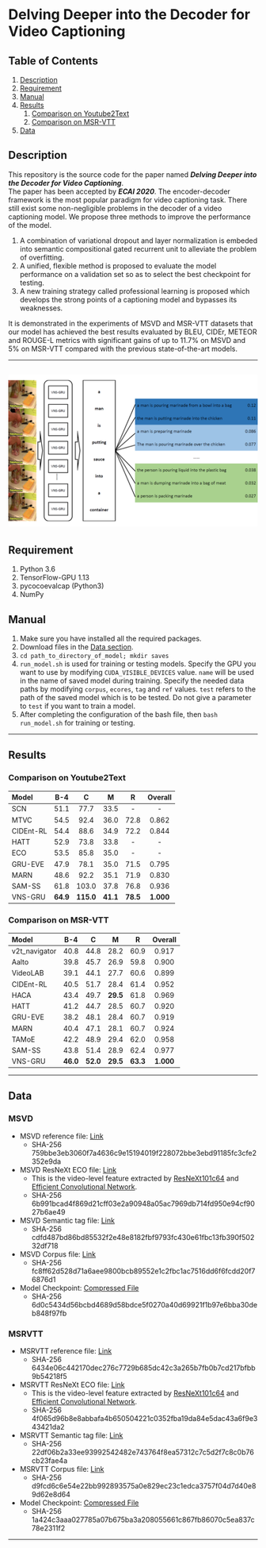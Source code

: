 # Delving Deeper into the Decoder for Video Captioning
## Table of Contents
1. [Description](#description)
2. [Requirement](#requirement)
3. [Manual](#manual)
4. [Results](#results)
    1. [Comparison on Youtube2Text](#cy)
    2. [Comparison on MSR-VTT](#cm)
5. [Data](#data)

## <a name="description"></a> Description
This repository is the source code for the paper named ***Delving Deeper into the Decoder for Video Captioning***.  
The paper has been accepted by ***ECAI 2020***. The encoder-decoder framework is the most popular paradigm for video captioning task. There still exist some non-negligible problems in the decoder of a video captioning model. We propose three methods to improve the performance of the model.
1. A combination of variational dropout and layer normalization is embeded into semantic compositional gated recurrent unit to alleviate the problem of overfitting. 
2. A unified, flexible method is proposed to evaluate the model performance on a validation set so as to select the best checkpoint for testing. 
3. A new training strategy called professional learning is proposed which develops the strong points of a captioning model and bypasses its weaknesses.

It is demonstrated in the experiments of MSVD and MSR-VTT datasets that our model has achieved the best results evaluated by BLEU, CIDEr, METEOR and ROUGE-L metrics with significant gains of up to 11.7% on MSVD and 5% on MSR-VTT compared with the previous state-of-the-art models.

---

![Professional Learning](./imgs/professional_learning.png)
---

## <a name="requirement"></a>Requirement
1. Python 3.6
2. TensorFlow-GPU 1.13
3. pycocoevalcap (Python3)
4. NumPy

## <a name="manual"></a>Manual
1. Make sure you have installed all the required packages.
2. Download files in the [Data section](#data).
3. `cd path_to_directory_of_model; mkdir saves`
4. `run_model.sh` is used for training or testing models.
 Specify the GPU you want to use by modifying `CUDA_VISIBLE_DEVICES` value. `name` will be used in the name of saved model during training. Specify the needed data paths by modifying `corpus`, `ecores`, `tag` and `ref` values. `test` refers to the path of the saved model which is to be tested. Do not give a parameter to `test` if you want to train a model.
5. After completing the configuration of the bash file, then `bash run_model.sh` for training or testing.

---
## <a name="results"></a> Results

### <a name="cy"></a> Comparison on Youtube2Text

| Model   | B-4      | C        | M        | R        |  Overall |
| :------ | :------: | :------: | :------: | :------: | :------: |
|SCN      | 51.1     | 77.7     | 33.5     | -        | -        |
|MTVC     | 54.5     | 92.4     | 36.0     | 72.8     | 0.862    |
|CIDEnt-RL| 54.4     | 88.6     | 34.9     | 72.2     | 0.844    |
|HATT     | 52.9     | 73.8     | 33.8     | -        | -        |
|ECO      | 53.5     | 85.8     | 35.0     | -        | -        |
|GRU-EVE  | 47.9     | 78.1     | 35.0     | 71.5     | 0.795    |
|MARN     | 48.6     | 92.2     | 35.1     | 71.9     | 0.830    |
|SAM-SS   | 61.8     |103.0     | 37.8     | 76.8     | 0.936    |
|VNS-GRU  | **64.9** |**115.0** |**41.1**  |**78.5**  | **1.000**|

### <a name="cm"></a> Comparison on MSR-VTT

| Model       | B-4      | C        | M        | R        |  Overall |
| :------     | :------: | :------: | :------: | :------: | :------: |
|v2t_navigator| 40.8     | 44.8     | 28.2     | 60.9     | 0.917    |
|Aalto        | 39.8     | 45.7     | 26.9     | 59.8     | 0.900    |
|VideoLAB     | 39.1     | 44.1     | 27.7     | 60.6     | 0.899    |
|CIDEnt-RL    | 40.5     | 51.7     | 28.4     | 61.4     | 0.952    |
|HACA         | 43.4     | 49.7     | **29.5** | 61.8     | 0.969    |
|HATT         | 41.2     | 44.7     | 28.5     | 60.7     | 0.920    |
|GRU-EVE      | 38.2     | 48.1     | 28.4     | 60.7     | 0.919    |
|MARN         | 40.4     | 47.1     | 28.1     | 60.7     | 0.924    |
|TAMoE        | 42.2     | 48.9     | 29.4     | 62.0     | 0.958    |
|SAM-SS       | 43.8     | 51.4     | 28.9     | 62.4     | 0.977    |
|VNS-GRU      | **46.0** | **52.0** | **29.5** | **63.3** | **1.000**|


---
## <a name="data"></a> Data

### <a name="dmsvd"></a> MSVD
- MSVD reference file: [Link](https://cloud.tsinghua.edu.cn/f/8425bb76757f49699e26/?dl=1)
    * SHA-256 759bbe3eb3060f7a4636c9e15194019f228072bbe3ebd91185fc3cfe2352e9da
- MSVD ResNeXt ECO file: [Link](https://cloud.tsinghua.edu.cn/f/4b5b49f37f4c48818488/?dl=1)
    * This is the video-level feature extracted by 
    [ResNeXt101c64](https://github.com/taehoonlee/tensornets) and 
    [Efficient Convolutional Network](https://github.com/mzolfaghari/ECO-efficient-video-understanding).
    * SHA-256 6b991bcad4f869d21cff03e2a90948a05ac7969db714fd950e94cf9027b6ae49
- MSVD Semantic tag file: [Link](https://cloud.tsinghua.edu.cn/f/6da301d86822407995a3/?dl=1)
    * SHA-256 cdfd487bd86bd85532f2e48e8182fbf9793fc430e61fbc13fb390f50232df718
- MSVD Corpus file: [Link](https://cloud.tsinghua.edu.cn/f/035ce798d9d74d28a91c/?dl=1)
    * SHA-256 fc8ff62d528d71a6aee9800bcb89552e1c2fbc1ac7516dd6f6fcdd20f76876d1
- Model Checkpoint: [Compressed File](https://cloud.tsinghua.edu.cn/f/a22811befd8a47668a58/?dl=1)
    * SHA-256 6d0c5434d56bcbd4689d58bdce5f0270a40d69921f1b97e6bba30deb848f97fb

### <a name="dmsrvtt"></a> MSRVTT
- MSRVTT reference file: [Link](https://cloud.tsinghua.edu.cn/f/e814ef0de54549d0a1d8/?dl=1)
    * SHA-256 6434e06c442170dec276c7729b685dc42c3a265b7fb0b7cd217bfbb9b54218f5
- MSRVTT ResNeXt ECO file: [Link](https://cloud.tsinghua.edu.cn/f/f69701c47f6d4a43a8ca/?dl=1)
    * This is the video-level feature extracted by 
    [ResNeXt101c64](https://github.com/taehoonlee/tensornets) and 
    [Efficient Convolutional Network](https://github.com/mzolfaghari/ECO-efficient-video-understanding).
    * SHA-256 4f065d96b8e8abbafa4b650504221c0352fba19da84e5dac43a6f9e343421da2
- MSRVTT Semantic tag file: [Link](https://cloud.tsinghua.edu.cn/f/1800b13c1d694abdb225/?dl=1)
    * SHA-256 22df06b2a33ee93992542482e743764f8ea57312c7c5d2f7c8c0b76cb23fae4a
- MSRVTT Corpus file: [Link](https://cloud.tsinghua.edu.cn/f/58eb6326f0d64ad1b577/?dl=1)
    * SHA-256 d9fcd6c6e54e22bb992893575a0e829ec23c1edca3757f04d7d40e89d62e8d64
- Model Checkpoint: [Compressed File](https://cloud.tsinghua.edu.cn/f/eb4f4103495640228b95/?dl=1)
    * SHA-256 1a424c3aaa027785a07b675ba3a208055661c867fb86070c5ea837c78e2311f2

---